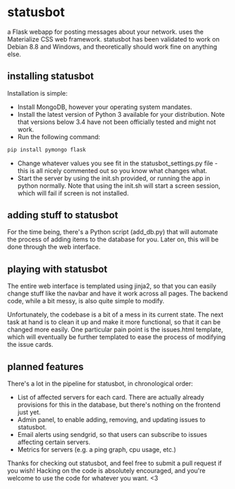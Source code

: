 # statusbot
a Flask webapp for posting messages about your network. uses the Materialize CSS web framework.
statusbot has been validated to work on Debian 8.8 and Windows, and theoretically should work fine on anything else.

## installing statusbot
Installation is simple:
- Install MongoDB, however your operating system mandates.
- Install the latest version of Python 3 available for your distribution. Note that versions below 3.4 have not been officially tested and might not work.
- Run the following command:
```bash
pip install pymongo flask
```
- Change whatever values you see fit in the statusbot_settings.py file - this is all nicely commented out so you know what changes what.
- Start the server by using the init.sh provided, or running the app in python normally. Note that using the init.sh will start a screen session, which will fail if screen is not installed.

## adding stuff to statusbot
For the time being, there's a Python script (add_db.py) that will automate the process of adding items to the database for you. Later on, this will be done through the web interface.

## playing with statusbot
The entire web interface is templated using jinja2, so that you can easily change stuff like the navbar and have it work across all pages. The backend code, while a bit messy, is also quite simple to modify.

Unfortunately, the codebase is a bit of a mess in its current state. The next task at hand is to clean it up and make it more functional, so that it can be changed more easily. One particular pain point is the issues.html template, which will eventually be further templated to ease the process of modifying the issue cards.

## planned features
There's a lot in the pipeline for statusbot, in chronological order:
- List of affected servers for each card. There are actually already provisions for this in the database, but there's nothing on the frontend just yet.
- Admin panel, to enable adding, removing, and updating issues to statusbot.
- Email alerts using sendgrid, so that users can subscribe to issues affecting certain servers.
- Metrics for servers (e.g. a ping graph, cpu usage, etc.)

Thanks for checking out statusbot, and feel free to submit a pull request if you wish! Hacking on the code is absolutely encouraged, and you're welcome to use the code for whatever you want. <3

